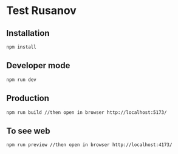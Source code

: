 # Test Rusanov


## Installation
```
npm install
```

## Developer mode
```
npm run dev
```

## Production
```
npm run build //then open in browser http://localhost:5173/
```

## To see web
```
npm run preview //then open in browser http://localhost:4173/
```
